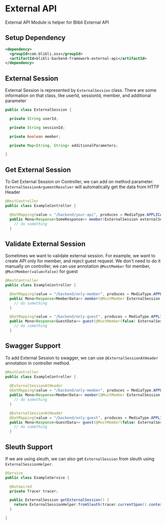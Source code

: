 # External API

External API Module is helper for Blibli External API

## Setup Dependency

```xml
<dependency>
  <groupId>com.blibli.oss</groupId>
  <artifactId>blibli-backend-framework-external-api</artifactId>
</dependency>
```

## External Session

External Session is represented by `ExternalSession` class. There are some information on that class, 
like userId, sessionId, member, and additional parameter

```java
public class ExternalSession {

  private String userId;

  private String sessionId;

  private boolean member;

  private Map<String, String> additionalParameters;

}
```

## Get External Session

To Get External Session on Controller, we can add on method parameter. `ExternalSessionArgumentResolver` 
will automatically get the data from HTTP Header

```java
@RestController
public class ExampleController {

  @GetMapping(value = "/backend/your-api", produces = MediaType.APPLICATION_JSON_VALUE)
  public Mono<Response<SomeResponse>> member(ExternalSession externalSession) {
    // do something
  }
```

## Validate External Session

Sometimes we want to validate external session. For example, we want to create API only for member, and reject guest request.
We don't need to do it manually on controller, we can use annotation `@MustMember` for member, 
`@MustMember(value=false)` for guest

```java
@RestController
public class ExampleController {

  @GetMapping(value = "/backend/only-member", produces = MediaType.APPLICATION_JSON_VALUE)
  public Mono<Response<MemberData>> member(@MustMember ExternalSession externalSession) {
    // do something
  }

  @GetMapping(value = "/backend/only-guest", produces = MediaType.APPLICATION_JSON_VALUE)
  public Mono<Response<GuestData>> guest(@MustMember(false) ExternalSession externalSession) {
    // do something
  }
```

## Swagger Support

To add External Session to swagger, we can use `@ExternalSessionAtHeader` annotation in controller method.

```java
@RestController
public class ExampleController {
  
  @ExternalSessionAtHeader
  @GetMapping(value = "/backend/only-member", produces = MediaType.APPLICATION_JSON_VALUE)
  public Mono<Response<MemberData>> member(@MustMember ExternalSession externalSession) {
    // do something
  }

  @ExternalSessionAtHeader
  @GetMapping(value = "/backend/only-guest", produces = MediaType.APPLICATION_JSON_VALUE)
  public Mono<Response<GuestData>> guest(@MustMember(false) ExternalSession externalSession) {
    // do something
  }
```

## Sleuth Support

If we are using sleuth, we can also get `ExternalSession` from sleuth using `ExternalSessionHelper`.

```java
@Service
public class ExampleService {

  @Autowired
  private Tracer tracer;

  public ExternalSession getExternalSession() {
    return ExternalSessionHelper.fromSleuth(tracer.currentSpan().context());
  }

}
```